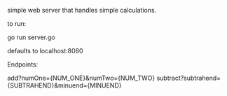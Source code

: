 simple web server that handles simple calculations.

to run:

go run server.go

defaults to localhost:8080

Endpoints:

add?numOne={NUM_ONE}&numTwo={NUM_TWO}
subtract?subtrahend={SUBTRAHEND}&minuend={MINUEND}


